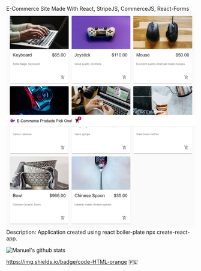E-Commerce Site Made With React, StripeJS, CommerceJS, React-Forms
[![Header](https://raw.githubusercontent.com/manuepeva/E-Commerce-React-StrapiJS/master/image12.png "Header")](https://raw.githubusercontent.com/manuepeva/E-Commerce-React-StrapiJS/master/src/img/chinese-spoon.jpg/)
Description: Application created using react boiler-plate npx create-react-app.

![Manuel's github stats](https://github-readme-stats.vercel.app/api?username=manuepeva&show_icons=true&theme=tokyonight)

https://img.shields.io/badge/code-HTML-orange
🇵🇪
